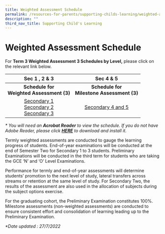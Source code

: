 ```yaml
---
title: Weighted Assessment Schedule
permalink: /resources-for-parents/supporting-childs-learning/weighted-assessment-schedule/permalink/
description: ""
third_nav_title: Supporting Child's Learning
---
```


Weighted Assessment Schedule
============================

For **Term 3 Weighted Assessment 3 Schedules by Level,** please click on the relevant link below.

| **Sec 1 , 2 & 3** | **Sec 4 & 5** |
|:---:|:---:|
| **Schedule for<br>Weighted Assessment (3)** | **Schedule for<br>Milestone Assessment (3)** |
| [Secondary 1](/files/Sec-1-schedule_WA3.pdf) <br>[Secondary 2](/files/Sec-2-schedule_WA3.pdf)  <br>[Secondary 3](/files/Sec-3-schedule_WA3.pdf)     | [Secondary 4 and 5](/files/T3MA3_Sec-4_5.pdf)    |

_* You will need an **Acrobat Reader** to view the schedule. If you do not have Adobe Reader, please click [**HERE**](http://get.adobe.com/uk/reader/) to download and install it._

Termly weighted assessments are conducted to gauge the learning progress of students. End-of-year examinations will be conducted at the end of Semester Two for Secondary 1 to 3 students. Preliminary Examinations will be conducted in the third term for students who are taking the GCE ‘N’ and ‘O’ Level Examinations.

Performance for termly and end-of-year assessments will determine students’ promotion to the next level of study, lateral transfers across streams or retention at the same level of study. For Secondary Two, the results of the assessment are also used in the allocation of subjects during the subject options exercise.  

For the graduating cohort, the Preliminary Examination constitutes 100%. Milestone assessments (non-weighted assessments) are conducted to ensure consistent effort and consolidation of learning leading up to the Preliminary Examination.

_\*Date updated : 27/7/2022_